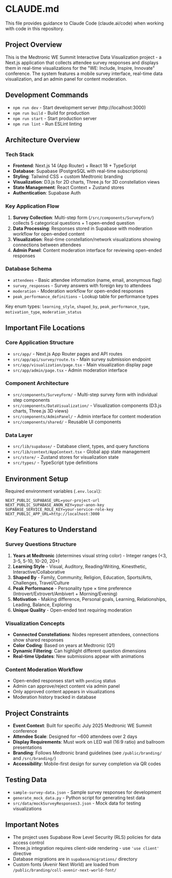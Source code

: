 # CLAUDE.md

This file provides guidance to Claude Code (claude.ai/code) when working with code in this repository.

## Project Overview

This is the Medtronic WE Summit Interactive Data Visualization project - a Next.js application that collects attendee survey responses and displays them in real-time visualizations for the "WE: Include, Inspire, Innovate" conference. The system features a mobile survey interface, real-time data visualization, and an admin panel for content moderation.

## Development Commands

- `npm run dev` - Start development server (http://localhost:3000)
- `npm run build` - Build for production
- `npm run start` - Start production server  
- `npm run lint` - Run ESLint linting

## Architecture Overview

### Tech Stack
- **Frontend**: Next.js 14 (App Router) + React 18 + TypeScript
- **Database**: Supabase (PostgreSQL with real-time subscriptions)
- **Styling**: Tailwind CSS + custom Medtronic branding
- **Visualization**: D3.js for 2D charts, Three.js for 3D constellation views
- **State Management**: React Context + Zustand stores
- **Authentication**: Supabase Auth

### Key Application Flow
1. **Survey Collection**: Multi-step form (`/src/components/SurveyForm/`) collects 5 categorical questions + 1 open-ended question
2. **Data Processing**: Responses stored in Supabase with moderation workflow for open-ended content
3. **Visualization**: Real-time constellation/network visualizations showing connections between attendees
4. **Admin Panel**: Content moderation interface for reviewing open-ended responses

### Database Schema
- `attendees` - Basic attendee information (name, email, anonymous flag)
- `survey_responses` - Survey answers with foreign key to attendees
- `moderation` - Moderation workflow for open-ended responses
- `peak_performance_definitions` - Lookup table for performance types

Key enum types: `learning_style`, `shaped_by`, `peak_performance_type`, `motivation_type`, `moderation_status`

## Important File Locations

### Core Application Structure
- `src/app/` - Next.js App Router pages and API routes
- `src/app/api/survey/route.ts` - Main survey submission endpoint
- `src/app/visualization/page.tsx` - Main visualization display page
- `src/app/admin/page.tsx` - Admin moderation interface

### Component Architecture
- `src/components/SurveyForm/` - Multi-step survey form with individual step components
- `src/components/DataVisualization/` - Visualization components (D3.js charts, Three.js 3D views)
- `src/components/AdminPanel/` - Admin interface for content moderation
- `src/components/shared/` - Reusable UI components

### Data Layer
- `src/lib/supabase/` - Database client, types, and query functions
- `src/lib/context/AppContext.tsx` - Global app state management
- `src/store/` - Zustand stores for visualization state
- `src/types/` - TypeScript type definitions

## Environment Setup

Required environment variables (`.env.local`):
```
NEXT_PUBLIC_SUPABASE_URL=your-project-url
NEXT_PUBLIC_SUPABASE_ANON_KEY=your-anon-key
SUPABASE_SERVICE_ROLE_KEY=your-service-role-key
NEXT_PUBLIC_APP_URL=http://localhost:3000
```

## Key Features to Understand

### Survey Questions Structure
1. **Years at Medtronic** (determines visual string color) - Integer ranges (<3, 3-5, 5-10, 10-20, 20+)
2. **Learning Style** - Visual, Auditory, Reading/Writing, Kinesthetic, Interactive/Collaborative
3. **Shaped By** - Family, Community, Religion, Education, Sports/Arts, Challenges, Travel/Culture
4. **Peak Performance** - Personality type × time preference (Introvert/Extrovert/Ambivert + Morning/Evening)
5. **Motivation** - Making difference, Personal goals, Learning, Relationships, Leading, Balance, Exploring
6. **Unique Quality** - Open-ended text requiring moderation

### Visualization Concepts
- **Connected Constellations**: Nodes represent attendees, connections show shared responses
- **Color Coding**: Based on years at Medtronic (Q1)
- **Dynamic Filtering**: Can highlight different question dimensions
- **Real-time Updates**: New submissions appear with animations

### Content Moderation Workflow
- Open-ended responses start with `pending` status
- Admin can approve/reject content via admin panel
- Only approved content appears in visualizations
- Moderation history tracked in database

## Project Constraints

- **Event Context**: Built for specific July 2025 Medtronic WE Summit conference
- **Attendee Scale**: Designed for ~600 attendees over 2 days
- **Display Requirements**: Must work on LED wall (16:9 ratio) and ballroom presentations
- **Branding**: Follows Medtronic brand guidelines (see `/public/branding/` and `/src/branding/`)
- **Accessibility**: Mobile-first design for survey completion via QR codes

## Testing Data

- `sample-survey-data.json` - Sample survey responses for development
- `generate_mock_data.py` - Python script for generating test data
- `src/data/mockSurveyResponses3.json` - Mock data for testing visualizations

## Important Notes

- The project uses Supabase Row Level Security (RLS) policies for data access control
- Three.js integration requires client-side rendering - use `'use client'` directive
- Database migrations are in `supabase/migrations/` directory
- Custom fonts (Avenir Next World) are loaded from `/public/branding/coll-avenir-next-world-font/`